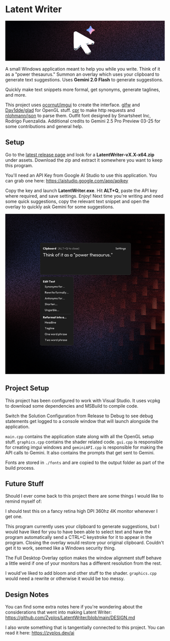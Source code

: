 # Latent Writer

![header image](./img-header.png)

A small Windows application meant to help you while you write. Think of it as a "power thesaurus." Summon an overlay which uses your clipboard to generate text suggestions. Uses **Gemini 2.0 Flash** to generate suggestions.

Quickly make text snippets more formal, get synonyms, generate taglines, and more.

This project uses [ocornut/imgui](https://github.com/ocornut/imgui) to create the interface. [glfw](glfw/glfw) and [Dav1dde/glad](https://github.com/Dav1dde/glad) for OpenGL stuff. [cpr](https://github.com/libcpr/cpr) to make http requests and [nlohmann/json](https://github.com/nlohmann/json) to parse them. Outfit font designed by Smartsheet Inc, Rodrigo Fuenzalida. Additional credits to Gemini 2.5 Pro Preview 03-25 for some contributions and general help.

## Setup

Go to the [latest release page](https://github.com/Zyplos/LatentWriter/releases/latest) and look for a **LatentWriter-vX.X-x64.zip** under assets. Download the zip and extract it somewhere you want to keep this program.

You'll need an API Key from Google AI Studio to use this application. You can grab one here: https://aistudio.google.com/app/apikey

Copy the key and launch **LatentWriter.exe**. Hit **ALT+Q**, paste the API key where required, and save settings. Enjoy! Next time you're writing and need some quick suggestions, copy the relevant text snippet and open the overlay to quickly ask Gemini for some suggestions.

![screenshot](./img-screenshot.png)

## Project Setup

This project has been configured to work with Visual Studio. It uses vcpkg to download some dependencies and MSBuild to compile code.

Switch the Solution Configuration from Release to Debug to see debug statements get logged to a console window that will launch alongside the application.

`main.cpp` contains the application state along with all the OpenGL setup stuff. `graphics.cpp` contains the shader related code. `gui.cpp` is responsible for creating imgui windows and `geminiAPI.cpp` is responsible for making the API calls to Gemini. It also contains the prompts that get sent to Gemini.

Fonts are stored in `./fonts` and are copied to the output folder as part of the build process.

## Future Stuff

Should I ever come back to this project there are some things I would like to remind myself of:

I should test this on a fancy retina high DPI 360hz 4K monitor whenever I get one.

This program currently uses your clipboard to generate suggestions, but I would have liked for you to have been able to select text and have the program automatically send a CTRL+C keystroke for it to appear in the program. Closing the overlay would restore your original clipboard. Couldn't get it to work, seemed like a Windows security thing.

The Full Desktop Overlay option makes the window alignment stuff behave a little weird if one of your monitors has a different resolution from the rest.

I would've liked to add bloom and other stuff to the shader. `graphics.cpp` would need a rewrite or otherwise it would be too messy.

## Design Notes

You can find some extra notes here if you're wondering about the considerations that went into making Latent Writer: https://github.com/Zyplos/LatentWriter/blob/main/DESIGN.md

I also wrote something that is tangentially connected to this project. You can read it here: https://zyplos.dev/ai